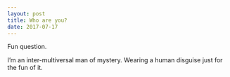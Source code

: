 ```yaml
---
layout: post
title: Who are you?
date: 2017-07-17
---
```


<p>Fun question.</p><p>I’m an inter-multiversal man of mystery. Wearing a human disguise just for the fun of it.</p>
